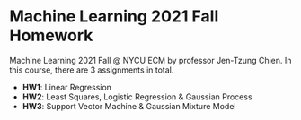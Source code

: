 # Machine Learning 2021 Fall Homework
Machine Learning 2021 Fall @ NYCU ECM by professor Jen-Tzung Chien.
In this course, there are 3 assignments in total.
- **HW1**: Linear Regression
- **HW2**: Least Squares, Logistic Regression & Gaussian Process
- **HW3**: Support Vector Machine & Gaussian Mixture Model
